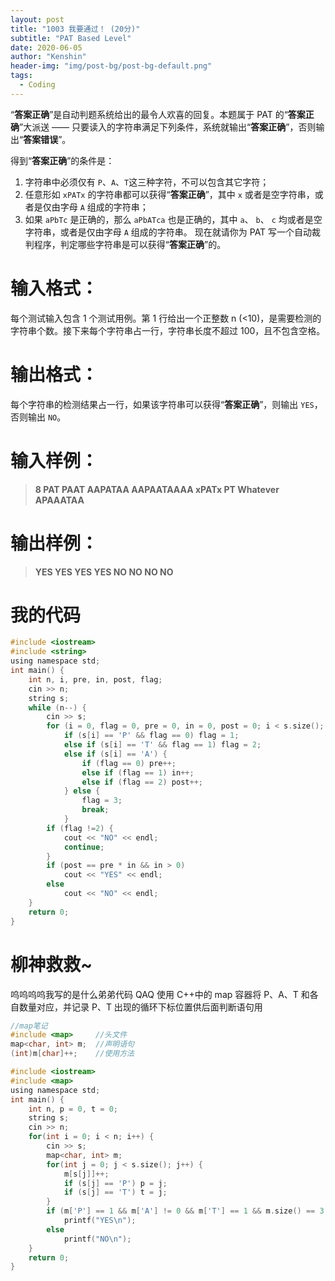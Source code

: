 ```yaml
---
layout: post
title: "1003 我要通过！ (20分)"
subtitle: "PAT Based Level"
date: 2020-06-05
author: "Kenshin"
header-img: "img/post-bg/post-bg-default.png"
tags:
  - Coding
---
```


“**答案正确**”是自动判题系统给出的最令人欢喜的回复。本题属于 PAT 的“**答案正确**”大派送 —— 只要读入的字符串满足下列条件，系统就输出“**答案正确**”，否则输出“**答案错误**”。

得到“**答案正确**”的条件是：

1. 字符串中必须仅有 `P`、`A`、`T`这三种字符，不可以包含其它字符；
2. 任意形如 `xPATx` 的字符串都可以获得“**答案正确**”，其中 `x` 或者是空字符串，或者是仅由字母 `A` 组成的字符串；
3. 如果 `aPbTc` 是正确的，那么 `aPbATca` 也是正确的，其中 `a`、 `b`、 `c` 均或者是空字符串，或者是仅由字母 `A` 组成的字符串。
   现在就请你为 PAT 写一个自动裁判程序，判定哪些字符串是可以获得“**答案正确**”的。

# 输入格式：

每个测试输入包含 1 个测试用例。第 1 行给出一个正整数 n (<10)，是需要检测的字符串个数。接下来每个字符串占一行，字符串长度不超过 100，且不包含空格。

# 输出格式：

每个字符串的检测结果占一行，如果该字符串可以获得“**答案正确**”，则输出 `YES`，否则输出 `NO`。

# 输入样例：

> **8
> PAT
> PAAT
> AAPATAA
> AAPAATAAAA
> xPATx
> PT
> Whatever
> APAAATAA**

# 输出样例：

> **YES
> YES
> YES
> YES
> NO
> NO
> NO
> NO**

# 我的代码

```c
#include <iostream>
#include <string>
using namespace std;
int main() {
    int n, i, pre, in, post, flag;
    cin >> n;
    string s;
    while (n--) {
        cin >> s;
        for (i = 0, flag = 0, pre = 0, in = 0, post = 0; i < s.size(); i++)
            if (s[i] == 'P' && flag == 0) flag = 1;
            else if (s[i] == 'T' && flag == 1) flag = 2;
            else if (s[i] == 'A') {
                if (flag == 0) pre++;
                else if (flag == 1) in++;
                else if (flag == 2) post++;
            } else {
                flag = 3;
                break;
            }
        if (flag !=2) {
            cout << "NO" << endl;
            continue;
        }
        if (post == pre * in && in > 0)
            cout << "YES" << endl;
        else
            cout << "NO" << endl;
    }
    return 0;
}
```

# 柳神救救~

呜呜呜呜我写的是什么弟弟代码 QAQ
使用 C++中的 map 容器将 P、A、T 和各自数量对应，并记录 P、T 出现的循环下标位置供后面判断语句用

```c
//map笔记
#include <map>     //头文件
map<char, int> m;  //声明语句
(int)m[char]++;    //使用方法
```

```c
#include <iostream>
#include <map>
using namespace std;
int main() {
    int n, p = 0, t = 0;
    string s;
    cin >> n;
    for(int i = 0; i < n; i++) {
        cin >> s;
        map<char, int> m;
        for(int j = 0; j < s.size(); j++) {
            m[s[j]]++;
            if (s[j] == 'P') p = j;
            if (s[j] == 'T') t = j;
        }
        if (m['P'] == 1 && m['A'] != 0 && m['T'] == 1 && m.size() == 3 && t-p != 1 && p * (t-p-1) == s.length()-t-1)
            printf("YES\n");
        else
            printf("NO\n");
    }
    return 0;
}
```

